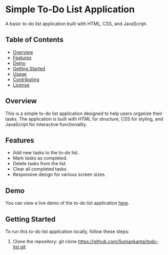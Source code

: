 # Simple To-Do List Application

A basic to-do list application built with HTML, CSS, and JavaScript.

## Table of Contents
- [Overview](#overview)
- [Features](#features)
- [Demo](#demo)
- [Getting Started](#getting-started)
- [Usage](#usage)
- [Contributing](#contributing)
- [License](#license)

## Overview

This is a simple to-do list application designed to help users organize their tasks. The application is built with HTML for structure, CSS for styling, and JavaScript for interactive functionality.

## Features

- Add new tasks to the to-do list.
- Mark tasks as completed.
- Delete tasks from the list.
- Clear all completed tasks.
- Responsive design for various screen sizes.

## Demo

You can view a live demo of the to-do list application [here](https://sumankanta.github.io/To-Do-List/).

## Getting Started

To run this to-do list application locally, follow these steps:

1. Clone the repository:
   git clone https://github.com/Sumankanta/todo-list.git

